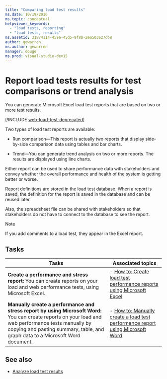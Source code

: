 ```yaml
---
title: "Comparing load test results"
ms.date: 10/19/2016
ms.topic: conceptual
helpviewer_keywords:
  - "load tests, reporting"
  - "load tests, results"
ms.assetid: 31874114-459a-45d5-9f8b-2ea503627db8
author: gewarren
ms.author: gewarren
manager: douge
ms.prod: visual-studio-dev15
---
```

# Report load tests results for test comparisons or trend analysis

You can generate Microsoft Excel load test reports that are based on two or more test results.

[!INCLUDE [web-load-test-deprecated](includes/web-load-test-deprecated.md)]

Two types of load test reports are available:

- Run comparison&mdash;This report is actually two reports that display side-by-side comparison data using tables and bar charts.

- Trend&mdash;You can generate trend analysis on two or more reports. The results are displayed using line charts.

Either report can be used to share performance data with stakeholders and convey whether the overall performance and health of the system is getting better or worse.

Report definitions are stored in the load test database. When a report is saved, the definition for the report is saved in the database and can be reused later.

Also, the spreadsheet file can be shared with stakeholders so that stakeholders do not have to connect to the database to see the report.

> [!NOTE]
> If you add comments to a load test, they appear in the Excel report.

## Tasks

|Tasks|Associated topics|
|-|-|
|**Create a performance and stress report:** You can create reports on your load and web performance tests, using Microsoft Excel.|- [How to: Create load test performance reports using Microsoft Excel](../test/how-to-create-load-test-performance-reports-using-microsoft-excel.md)|
|**Manually create a performance and stress report by using Microsoft Word:** You can create reports on your load and web performance tests manually by copying and pasting summary, table, and graph data to a Microsoft Word document.|- [How to: Manually create a load test performance report using Microsoft Word](../test/how-to-manually-create-a-load-test-performance-report-using-microsoft-word.md)|

## See also

- [Analyze load test results](../test/analyze-load-test-results-using-the-load-test-analyzer.md)